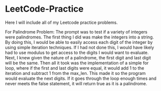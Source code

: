 # LeetCode-Practice
Here I will include all of my Leetcode practice problems.

For Palindrome Problem:
The prompt was to test if a variety of integers were palindromes. The first thing I did was make the integers into a string. By doing this, I would be able to easily access each digit of the integer by using simple iteration techniques. If I had not done this, I would have likely had to use modulus to get access to the digits I would want to evaluate. Next, I knew given the nature of a palindrome, the first digit and last digit will be the same. Then all it took was the implementation of a simple for loop, where if the first and last digits were equal, it would add 1 to the iteration and subtract 1 from the max_len. This made it so the program would evaluate the next digits. If it goes through the loop enough times and never meets the false statement, it will return true as it is a palindrome. 
